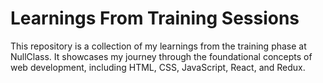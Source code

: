 # Learnings From Training Sessions

This repository is a collection of my learnings from the training phase at NullClass. It showcases my journey through the foundational concepts of web development, including HTML, CSS, JavaScript, React, and Redux.
